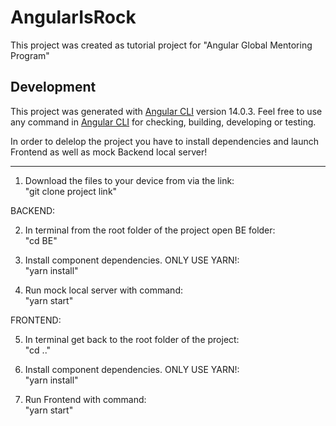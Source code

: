 # AngularIsRock

This project was created as tutorial project for "Angular Global Mentoring Program"

## Development

This project was generated with [Angular CLI](https://github.com/angular/angular-cli) version 14.0.3. Feel free to use any command in [Angular CLI](https://github.com/angular/angular-cli) for checking, building, developing or testing.

In order to delelop the project you have to install dependencies and launch Frontend as well as mock Backend local server!

 <hr>

1. Download the files to your device from via the link: <br> "git clone project link"

BACKEND:

2. In terminal from the root folder of the project open BE folder: <br>
   "cd BE"

3. Install component dependencies. ONLY USE YARN!:<br>
   "yarn install"

4. Run mock local server with command:<br> "yarn start"

FRONTEND:

5. In terminal get back to the root folder of the project: <br>
   "cd .."

6. Install component dependencies. ONLY USE YARN!:<br>
   "yarn install"

7. Run Frontend with command:<br> "yarn start"
